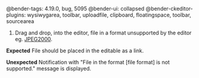 @bender-tags: 4.19.0, bug, 5095
@bender-ui: collapsed
@bender-ckeditor-plugins: wysiwygarea, toolbar, uploadfile, clipboard, floatingspace, toolbar, sourcearea

1. Drag and drop, into the editor, file in a format unsupported by the editor eg. [JPEG2000](../_assets/logo.jp2).

**Expected** File should be placed in the editable as a link.

**Unexpected** Notification with "File in the format [file format] is not supported." message is displayed.
